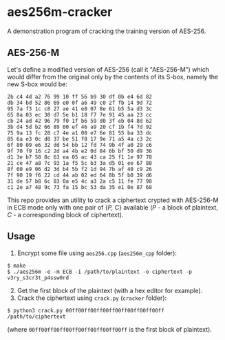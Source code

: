# aes256m-cracker
A demonstration program of cracking the training version of AES-256.

## AES-256-M
Let's define a modified version of AES-256 (call it "AES-256-M") which would differ from the original only by the contents of its S-box, namely the new S-box would be:

```
2b c4 4d a2 76 99 10 ff 56 b9 30 df 0b e4 6d 82
db 34 bd 52 86 69 e0 0f a6 49 c0 2f fb 14 9d 72
95 7a f3 1c c8 27 ae 41 e8 07 8e 61 b5 5a d3 3c
65 8a 03 ec 38 d7 5e b1 18 f7 7e 91 45 aa 23 cc
cb 24 ad 42 96 79 f0 1f b6 59 d0 3f eb 04 8d 62
3b d4 5d b2 66 89 00 ef 46 a9 20 cf 1b f4 7d 92
75 9a 13 fc 28 c7 4e a1 08 e7 6e 81 55 ba 33 dc
85 6a e3 0c d8 37 be 51 f8 17 9e 71 a5 4a c3 2c
6f 80 09 e6 32 dd 54 bb 12 fd 74 9b 4f a0 29 c6
9f 70 f9 16 c2 2d a4 4b e2 0d 84 6b bf 50 d9 36
d1 3e b7 58 8c 63 ea 05 ac 43 ca 25 f1 1e 97 78
21 ce 47 a8 7c 93 1a f5 5c b3 3a d5 01 ee 67 88
8f 60 e9 06 d2 3d b4 5b f2 1d 94 7b af 40 c9 26
7f 90 19 f6 22 cd 44 ab 02 ed 64 8b 5f b0 39 d6
31 de 57 b8 6c 83 0a e5 4c a3 2a c5 11 fe 77 98
c1 2e a7 48 9c 73 fa 15 bc 53 da 35 e1 0e 87 68
```

This repo provides an utility to crack a ciphertext crypted with AES-256-M in ECB mode only with one pair of {*P, C*} available (*P* - a block of plaintext, *C* - a corresponding block of ciphertext).

## Usage
1. Encrypt some file using `aes256.cpp` (`aes256m_cpp` folder):
```
$ make
$ ./aes256m -e -m ECB -i /path/to/plaintext -o ciphertext -p v3ry_s3cr3t_p4ssw0rd
```
2. Get the first block of the plaintext (with a hex editor for example).
3. Crack the ciphertext using `crack.py` (`cracker` folder):
```
$ python3 crack.py 00ff00ff00ff00ff00ff00ff00ff00ff /path/to/ciphertext
```
(where `00ff00ff00ff00ff00ff00ff00ff00ff` is the first block of plaintext).

